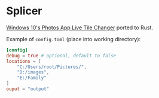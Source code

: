# Splicer

[Windows 10's Photos App Live Tile Changer](https://github.com/deadManAlive/tileupdater) ported to Rust.

Example of `config.toml` (place into working directory):
```toml
[config]
debug = true # optional, default to false
locations = [
    "C:/Users/root/Pictures/",
    "D:/images",
    "E:/Family"
]
ouput = "output"
```
